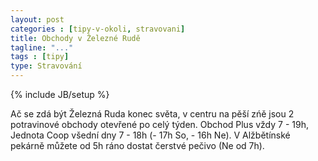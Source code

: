 ```yaml
---
layout: post
categories : [tipy-v-okoli, stravovani]
title: Obchody v Železné Rudě
tagline: "..."
tags : [tipy]
type: Stravování
---
```

{% include JB/setup %}

Ač se zdá být Železná Ruda konec světa, v centru na pěší zńě jsou 2 potravinové obchody otevřené po celý týden. Obchod Plus vždy 7 - 19h, Jednota Coop všední dny 7 - 18h (- 17h So, - 16h Ne). V Alžbětínské pekárně můžete od 5h ráno dostat čerstvé pečivo (Ne od 7h).
